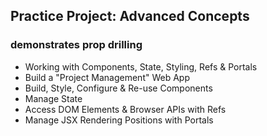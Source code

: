 ## Practice Project: Advanced Concepts

### demonstrates prop drilling

- Working with Components, State, Styling, Refs & Portals
- Build a "Project Management" Web App
- Build, Style, Configure & Re-use Components
- Manage State
- Access DOM Elements & Browser APIs with Refs
- Manage JSX Rendering Positions with Portals
